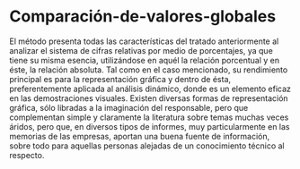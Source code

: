 # Comparación-de-valores-globales
El método presenta todas las características del tratado anteriormente al analizar el sistema de cifras relativas por medio de porcentajes, ya que tiene su misma esencia, utilizándose en aquél la relación porcentual y en éste, la relación absoluta. Tal como en el caso mencionado, su rendimiento principal es para la representación gráfica y dentro de ésta, preferentemente aplicada al análisis dinámico, donde es un elemento eficaz en las demostraciones visuales.
Existen diversas formas de representación gráfica, sólo libradas a la imaginación del responsable, pero que complementan simple y claramente la literatura sobre temas muchas veces áridos, pero que, en diversos tipos de informes, muy particularmente en las memorias de las empresas, aportan una buena fuente de información, sobre todo para aquellas personas alejadas de un conocimiento técnico al respecto.
